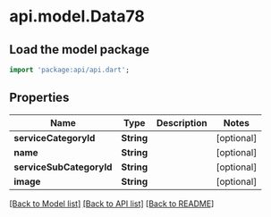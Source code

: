 # api.model.Data78

## Load the model package
```dart
import 'package:api/api.dart';
```

## Properties
Name | Type | Description | Notes
------------ | ------------- | ------------- | -------------
**serviceCategoryId** | **String** |  | [optional] 
**name** | **String** |  | [optional] 
**serviceSubCategoryId** | **String** |  | [optional] 
**image** | **String** |  | [optional] 

[[Back to Model list]](../README.md#documentation-for-models) [[Back to API list]](../README.md#documentation-for-api-endpoints) [[Back to README]](../README.md)


